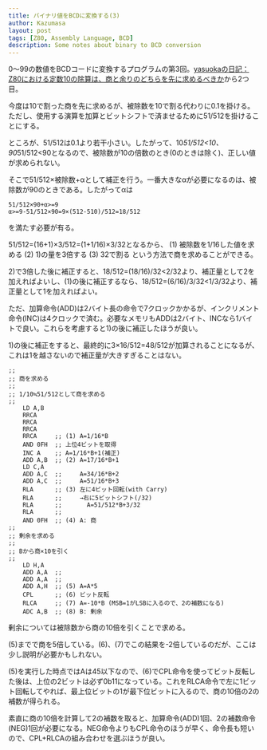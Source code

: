 ```yaml
---
title: バイナリ値をBCDに変換する(3)
author: Kazumasa
layout: post
tags: [Z80, Assembly Language, BCD]
description: Some notes about binary to BCD conversion
---
```

0〜99の数値をBCDコードに変換するプログラムの第3回。[yasuokaの日記： Z80における定数10の除算は、商と余りのどちらを先に求めるべきか](https://srad.jp/~yasuoka/journal/631841/)から2つ目。

今度は10で割った商を先に求めるが、被除数を10で割る代わりに0.1を掛ける。ただし、使用する演算を加算とビットシフトで済ませるために51/512を掛けることにする。

ところが、51/512は0.1より若干小さい。したがって、10*51/512<10、90*51/512<90となるので、被除数が10の倍数のとき(0のときは除く)、正しい値が求められない。

そこで51/512×被除数+αとして補正を行う。一番大きなαが必要になるのは、被除数が90のときである。したがってαは
```
51/512×90+α>=9
α>=9-51/512×90=9×(512-510)/512=18/512
```
を満たす必要が有る。

51/512=(16+1)×3/512=(1+1/16)×3/32となるから、
(1) 被除数を1/16した値を求める
(2) 1)の量を3倍する
(3) 32で割る
という方法で商を求めることができる。

2)で3倍した後に補正すると、18/512=(18/16)/32<2/32より、補正量として2を加えればよいし、(1)の後に補正するなら、18/512=(6/16)/3/32<1/3/32より、補正量として1を加えればよい。

ただ、加算命令(ADD)は2バイト長の命令で7クロックかかるが、インクリメント命令(INC)は4クロックで済む。必要なメモリもADDは2バイト、INCなら1バイトで良い。これらを考慮すると1)の後に補正したほうが良い。

1)の後に補正をすると、最終的に3×16/512=48/512が加算されることになるが、これは1を越さないので補正量が大きすぎることはない。
```
;;
;; 商を求める
;; 
;; 1/10≒51/512として商を求める
;;
    LD A,B
    RRCA
    RRCA
    RRCA
    RRCA     ;; (1) A=1/16*B
    AND 0FH  ;; 上位4ビットを取得
    INC A    ;; A=1/16*B+1(補正)
    ADD A,B  ;; (2) A=17/16*B+1
    LD C,A
    ADD A,C  ;;     A=34/16*B+2
    ADD A,C  ;;     A=51/16*B+3
    RLA      ;; (3) 左に4ビット回転(with Carry)
    RLA      ;;     →右に5ビットシフト(/32)
    RLA      ;;       A=51/512*B+3/32
    RLA      ;;
    AND 0FH  ;; (4) A: 商
;;
;; 剰余を求める
;;
;; Bから商×10を引く
;;
    LD H,A
    ADD A,A  ;;
    ADD A,A  ;;
    ADD A,H  ;; (5) A=A*5
    CPL      ;; (6) ビット反転
    RLCA     ;; (7) A=-10*B (MSB=1がLSBに入るので、2の補数になる)
    ADC A,B  ;; (8) B: 剰余
```
剰余については被除数から商の10倍を引くことで求める。

(5)までで商を5倍している。(6)、(7)でこの結果を-2倍しているのだが、ここは少し説明が必要かもしれない。

(5)を実行した時点ではAは45以下なので、(6)でCPL命令を使ってビット反転した後は、上位の2ビットは必ず0b11になっている。これをRLCA命令で左に1ビット回転してやれば、最上位ビットの1が最下位ビットに入るので、商の10倍の2の補数が得られる。

素直に商の10倍を計算して2の補数を取ると、加算命令(ADD)1回、2の補数命令(NEG)1回が必要になる。NEG命令よりもCPL命令のほうが早く、命令長も短いので、CPL+RLCAの組み合わせを選ぶほうが良い。
